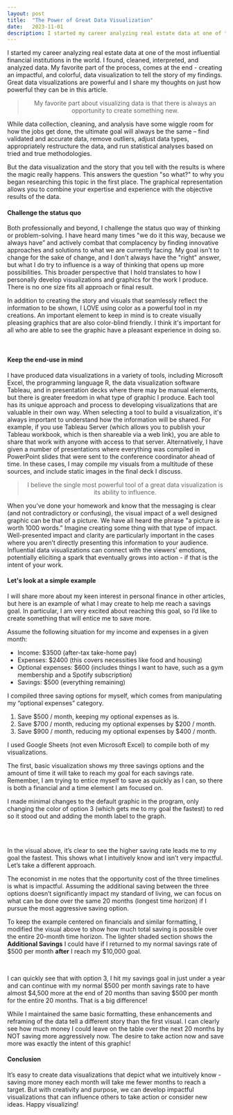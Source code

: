 ```yaml
---
layout: post
title:  "The Power of Great Data Visualization"
date:   2023-11-01
description: I started my career analyzing real estate data at one of the most influential financial institutions in the world. I found, cleaned, interpreted, and analyzed data. My favorite part of the process, comes at the end - creating an impactful, and colorful, data visualization to tell the story of my findings. Great data visualizations are powerful and I share my thoughts on just how powerful they can be in this article.
---
```


<p style="font-size:75%"></p>

I started my career analyzing real estate data at one of the most influential financial institutions in the world. I found, cleaned, interpreted, and analyzed data. My favorite part of the process, comes at the end - creating an impactful, and colorful, data visualization to tell the story of my findings. Great data visualizations are powerful and I share my thoughts on just how powerful they can be in this article.


<blockquote style="text-align:center;">My favorite part about visualizing data is that there is always an opportunity to create something new.</blockquote> 

While data collection, cleaning, and analysis have some wiggle room for how the jobs get done, the ultimate goal will always be the same – find validated and accurate data, remove outliers, adjust data types, appropriately restructure the data, and run statistical analyses based on tried and true methodologies. 

But the data visualization and the story that you tell with the results is where the magic really happens. This answers the question "so what?" to why you began researching this topic in the first place. The graphical representation allows you to combine your expertise and experience with the objective results of the data.

#### Challenge the status quo

Both professionally and beyond, I challenge the status quo way of thinking or problem-solving. I have heard many times "we do it this way, because we always have” and actively combat that complacency by finding innovative approaches and solutions to what we are currently facing. My goal isn't to change for the sake of change, and I don't always have the "right" answer, but what I do try to influence is a way of thinking that opens up more possibilities. This broader perspective that I hold translates to how I personally develop visualizations and graphics for the work I produce. There is no one size fits all approach or final result.


In addition to creating the story and visuals that seamlessly reflect the information to be shown, I LOVE using color as a powerful tool in my creations. An important element to keep in mind is to create visually pleasing graphics that are also color-blind friendly. I think it's important for all who are able to see the graphic have a pleasant experience in doing so.  


<figure>
	<img src="https://lofo10.github.io/blog/assets/2023-11-01-color-blind.png" alt=""> 
	<figcaption style="color:white; font-style: italic;">
		Image source: Leonie Monigatti - Towards Data Science</figcaption>
</figure>


#### Keep the end-use in mind

I have produced data visualizations in a variety of tools, including Microsoft Excel, the programming language R, the data visualization software Tableau, and in presentation decks where there may be manual elements, but there is greater freedom in what type of graphic I produce. Each tool has its unique approach and process to developing visualizations that are valuable in their own way. When selecting a tool to build a visualization, it's always important to understand how the information will be shared. For example, if you use Tableau Server (which allows you to publish your Tableau workbook, which is then shareable via a web link), you are able to share that work with anyone with access to that server. Alternatively, I have given a number of presentations where everything was compiled in PowerPoint slides that were sent to the conference coordinator ahead of time. In these cases, I may compile my visuals from a multitude of these sources, and include static images in the final deck I discuss.


<blockquote style="text-align:center;">I believe the single most powerful tool of a great data visualization is its ability to influence.</blockquote>

When you've done your homework and know that the messaging is clear (and not contradictory or confusing), the visual impact of a well designed graphic can be that of a picture. We have all heard the phrase "a picture is worth 1000 words.” Imagine creating some thing with that type of impact. Well-presented impact and clarity are particularly important in the cases where you aren’t directly presenting this information to your audience.  Influential data visualizations can connect with the viewers’ emotions, potentially eliciting a spark that eventually grows into action - if that is the intent of your work.

#### Let's look at a simple example

I will share more about my keen interest in personal finance in other articles, but here is an example of what I may create to help me reach a savings goal. In particular, I am very excited about reaching this goal, so I’d like to create something that will entice me to save more. 

Assume the following situation for my income and expenses in a given month: 
- Income: $3500 (after-tax take-home pay)
- Expenses: $2400 (this covers necessities like food and housing)
- Optional expenses: $600 (includes things I want to have, such as a gym membership and a Spotify subscription)
- Savings: $500 (everything remaining)

I compiled three saving options for myself, which comes from manipulating my “optional expenses” category.
1. Save $500 / month, keeping my optional expenses as is.
2. Save $700 / month, reducing my optional expenses by $200 / month.
3. Save $900 / month, reducing my optional expenses by $400 / month. 


I used Google Sheets (not even Microsoft Excel) to compile both of my visualizations.

The first, basic visualization shows my three savings options and the amount of time it will take to reach my goal for each savings rate. Remember, I am trying to entice myself to save as quickly as I can, so there is both a financial and a time element I am focused on. 

I made minimal changes to the default graphic in the program, only changing the color of option 3 (which gets me to my goal the fastest) to red so it stood out and adding the month label to the graph. 


<figure>
	<img src="https://lofo10.github.io/blog/assets/2023-11-01-months-to-save.png" alt=""> 
	<figcaption style="color:white; font-style: italic;">
		Basic visualization - How long to reach my saving goal in months </figcaption>
</figure>

In the visual above, it’s clear to see the higher saving rate leads me to my goal the fastest. This shows what I intuitively know and isn’t very impactful. Let’s take a different approach.

The economist in me notes that the opportunity cost of the three timelines is what is impactful. Assuming the additional saving between the three options doesn’t significantly impact my standard of living, we can focus on what can be done over the same 20 months (longest time horizon) if I pursue the most aggressive saving option.

To keep the example centered on financials and similar formatting, I modified the visual above to show how much total saving is possible over the entire 20-month time horizon. The lighter shaded section shows the **Additional Savings** I could have if I returned to my normal savings rate of $500 per month **after** I reach my $10,000 goal. 

<figure>
	<img src="https://lofo10.github.io/blog/assets/2023-11-01-saving-tradeoff.png" alt=""> 
	<figcaption style="color:white; font-style: italic;">
		Revised visualization - Highlighting trade-offs </figcaption>
</figure>

I can quickly see that with option 3, I hit my savings goal in just under a year and can continue with my normal $500 per month savings rate to have almost $4,500 more at the end of 20 months than saving $500 per month for the entire 20 months. That is a big difference!

While I maintained the same basic formatting, these enhancements and reframing of the data tell a different story than the first visual. I can clearly see how much money I could leave on the table over the next 20 months by NOT saving more aggressively now. The desire to take action now and save more was exactly the intent of this graphic!

#### Conclusion

It’s easy to create data visualizations that depict what we intuitively know - saving more money each month will take me fewer months to reach a target. But with creativity and purpose, we can develop impactful visualizations that can influence others to take action or consider new ideas. Happy visualizing!
